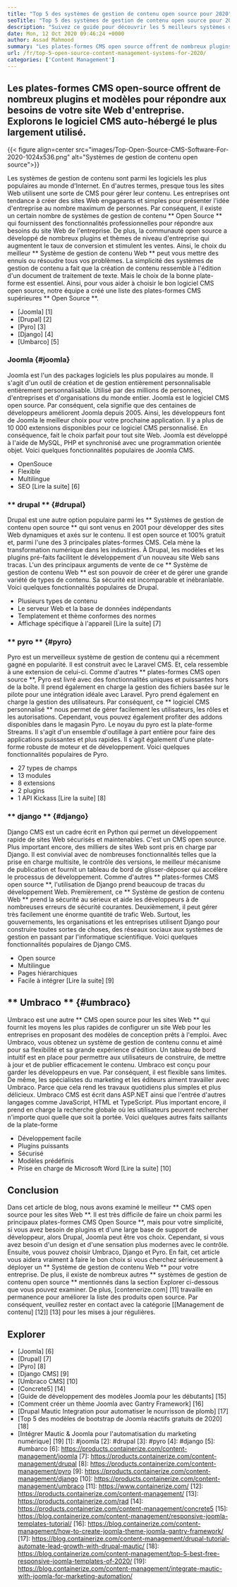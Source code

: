 ```yaml
---
title: "Top 5 des systèmes de gestion de contenu open source pour 2020" 
seoTitle: "Top 5 des systèmes de gestion de contenu open source pour 2020" 
description: "Suivez ce guide pour découvrir les 5 meilleurs systèmes de gestion de contenu open source qui sont utilisés pour gérer le contenu Web avec un contrôle complet et une transparence." 
date: Mon, 12 Oct 2020 09:46:24 +0000
author: Assad Mahmood
summary: "Les plates-formes CMS open source offrent de nombreux plugins et modèles pour répondre aux besoins de votre site Web d'entreprise. Explorons le logiciel CMS auto-hébergé le plus largement utilisé." 
url: /fr/top-5-open-source-content-management-systems-for-2020/
categories: ['Content Management']
---
```


## Les plates-formes CMS open-source offrent de nombreux plugins et modèles pour répondre aux besoins de votre site Web d'entreprise. Explorons le logiciel CMS auto-hébergé le plus largement utilisé.

{{< figure align=center src="images/Top-Open-Source-CMS-Software-For-2020-1024x536.png" alt="Systèmes de gestion de contenu open source">}}

Les systèmes de gestion de contenu sont parmi les logiciels les plus populaires au monde d'Internet. En d'autres termes, presque tous les sites Web utilisent une sorte de CMS pour gérer leur contenu. Les entreprises ont tendance à créer des sites Web engageants et simples pour présenter l'idée d'entreprise au nombre maximum de personnes. Par conséquent, il existe un certain nombre de systèmes de gestion de contenu ** Open Source ** qui fournissent des fonctionnalités professionnelles pour répondre aux besoins du site Web de l'entreprise. De plus, la communauté open source a développé de nombreux plugins et thèmes de niveau d'entreprise qui augmentent le taux de conversion et stimulent les ventes. Ainsi, le choix du meilleur ** Système de gestion de contenu Web ** peut vous mettre des ennuis ou résoudre tous vos problèmes.
La simplicité des systèmes de gestion de contenu a fait que la création de contenu ressemble à l'édition d'un document de traitement de texte. Mais le choix de la bonne plate-forme est essentiel. Ainsi, pour vous aider à choisir le bon logiciel CMS open source, notre équipe a créé une liste des plates-formes CMS supérieures ** Open Source **.
  * [Joomla] [1]
  * [Drupal] [2]
  * [Pyro] [3]
  * [Django] [4]
  * [Umbarco] [5]

### Joomla {#joomla}
Joomla est l'un des packages logiciels les plus populaires au monde. Il s'agit d'un outil de création et de gestion entièrement personnalisable entièrement personnalisable. Utilisé par des millions de personnes, d'entreprises et d'organisations du monde entier.
Joomla est le logiciel CMS open source. Par conséquent, cela signifie que des centaines de développeurs améliorent Joomla depuis 2005. Ainsi, les développeurs font de Joomla le meilleur choix pour votre prochaine application. Il y a plus de 10 000 extensions disponibles pour ce logiciel CMS personnalisé. En conséquence, fait le choix parfait pour tout site Web. Joomla est développé à l'aide de MySQL, PHP et synchronisé avec une programmation orientée objet.
Voici quelques fonctionnalités populaires de Joomla CMS.
  * OpenSouce
  * Flexible
  * Multilingue
  * SEO
    [Lire la suite] [6]

### ** drupal ** {#drupal}
Drupal est une autre option populaire parmi les ** Systèmes de gestion de contenu open source ** qui sont venus en 2001 pour développer des sites Web dynamiques et axés sur le contenu. Il est open source et 100% gratuit et, parmi l'une des 3 principales plates-formes CMS. Cela mène la transformation numérique dans les industries.
À Drupal, les modèles et les plugins pré-faits facilitent le développement d'un nouveau site Web sans tracas. L'un des principaux arguments de vente de ce ** Système de gestion de contenu Web ** est son pouvoir de créer et de gérer une grande variété de types de contenu. Sa sécurité est incomparable et inébranlable.
Voici quelques fonctionnalités populaires de Drupal.
  * Plusieurs types de contenu
  * Le serveur Web et la base de données indépendants
  * Templatement et thème conformes des normes
  * Affichage spécifique à l'appareil
    [Lire la suite] [7]

### ** pyro ** {#pyro}
Pyro est un merveilleux système de gestion de contenu qui a récemment gagné en popularité. Il est construit avec le Laravel CMS. Et, cela ressemble à une extension de celui-ci. Comme d'autres ** plates-formes CMS open source **, Pyro est livré avec des fonctionnalités uniques et puissantes hors de la boîte. Il prend également en charge la gestion des fichiers basée sur le pilote pour une intégration idéale avec Laravel.
Pyro prend également en charge la gestion des utilisateurs. Par conséquent, ce ** logiciel CMS personnalisé ** nous permet de gérer facilement les utilisateurs, les rôles et les autorisations. Cependant, vous pouvez également profiter des addons disponibles dans le magasin Pyro.
Le noyau du pyro est la plate-forme Streams. Il s'agit d'un ensemble d'outillage à part entière pour faire des applications puissantes et plus rapides. Il s'agit également d'une plate-forme robuste de moteur et de développement.
Voici quelques fonctionnalités populaires de Pyro.
  * 27 types de champs
  * 13 modules
  * 8 extensions
  * 2 plugins
  * 1 API Kickass
    [Lire la suite] [8]

### ** django ** {#django}
Django CMS est un cadre écrit en Python qui permet un développement rapide de sites Web sécurisés et maintenables. C'est un CMS open source. Plus important encore, des milliers de sites Web sont pris en charge par Django. Il est convivial avec de nombreuses fonctionnalités telles que la prise en charge multisite, le contrôle des versions, le meilleur mécanisme de publication et fournit un tableau de bord de glisser-déposer qui accélère le processus de développement.
Comme d'autres ** plates-formes CMS open source **, l'utilisation de Django prend beaucoup de tracas du développement Web. Premièrement, ce ** Système de gestion de contenu Web ** prend la sécurité au sérieux et aide les développeurs à de nombreuses erreurs de sécurité courantes. Deuxièmement, il peut gérer très facilement une énorme quantité de trafic Web. Surtout, les gouvernements, les organisations et les entreprises utilisent Django pour construire toutes sortes de choses, des réseaux sociaux aux systèmes de gestion en passant par l'informatique scientifique.
Voici quelques fonctionnalités populaires de Django CMS.
  * Open source
  * Multilingue
  * Pages hiérarchiques
  * Facile à intégrer
    [Lire la suite] [9]

## ** Umbraco ** {#umbraco}
Umbraco est une autre ** CMS open source pour les sites Web ** qui fournit les moyens les plus rapides de configurer un site Web pour les entreprises en proposant des modèles de conception prêts à l'emploi. Avec Umbraco, vous obtenez un système de gestion de contenu connu et aimé pour sa flexibilité et sa grande expérience d'édition. Un tableau de bord intuitif est en place pour permettre aux utilisateurs de construire, de mettre à jour et de publier efficacement le contenu.
Umbraco est conçu pour garder les développeurs en vue. Par conséquent, il est flexible sans limites. De même, les spécialistes du marketing et les éditeurs aiment travailler avec Umbraco. Parce que cela rend les travaux quotidiens plus simples et plus délicieux.
Umbraco CMS est écrit dans ASP.NET ainsi que l'entrée d'autres langages comme JavaScript, HTML et TypeScript. Plus important encore, il prend en charge la recherche globale où les utilisateurs peuvent rechercher n'importe quoi quelle que soit la portée.
Voici quelques autres faits saillants de la plate-forme
  * Développement facile
  * Plugins puissants
  * Sécurisé
  * Modèles prédéfinis
  * Prise en charge de Microsoft Word
    [Lire la suite] [10]

## Conclusion
Dans cet article de blog, nous avons examiné le meilleur ** CMS open source pour les sites Web **. Il est très difficile de faire un choix parmi les principaux plates-formes CMS Open Source **, mais pour votre simplicité, si vous avez besoin de plugins et d'une large base de support de développeur, alors Drupal, Joomla peut être vos choix. Cependant, si vous avez besoin d'un design et d'une sensation plus modernes avec le contrôle. Ensuite, vous pouvez choisir Umbraco, Django et Pyro. En fait, cet article vous aidera vraiment à faire le bon choix si vous cherchez sérieusement à déployer un ** Système de gestion de contenu Web ** pour votre entreprise. De plus, il existe de nombreux autres ** systèmes de gestion de contenu open source ** mentionnés dans la section Explorer ci-dessous que vous pouvez examiner.
De plus, [contenerize.com] [11] travaille en permanence pour améliorer la liste des produits open source. Par conséquent, veuillez rester en contact avec la catégorie [[Management de contenu] [12]] [13] pour les mises à jour régulières.

## Explorer
  * [Joomla] [6]
  * [Drupal] [7]
  * [Pyro] [8]
  * [Django CMS] [9]
  * [Umbraco CMS] [10]
  * [Concrete5] [14]
  * [Guide de développement des modèles Joomla pour les débutants] [15]
  * [Comment créer un thème Joomla avec Gantry Framework] [16]
  * [Drupal Mautic Integration pour automatiser le nourrisson de plomb] [17]
  * [Top 5 des modèles de bootstrap de Joomla réactifs gratuits de 2020] [18]
  * [Intégrer Mautic & Joomla pour l'automatisation du marketing numérique] [19]
[1]: #joomla
[2]: #drupal
[3]: #pyro
[4]: #django
[5]: #umbarco
[6]: https://products.containerize.com/content-management/joomla
[7]: https://products.containerize.com/content-management/drupal
[8]: https://products.containerize.com/content-management/pyro
[9]: https://products.containerize.com/content-management/django
[10]: https://products.containerize.com/content-management/umbraco
[11]: https://www.containerize.com/
[12]: https://products.containerize.com/content-management/
[13]: https://products.containerize.com/rad
[14]: https://products.containerize.com/content-management/concrete5
[15]: https://blog.containerize.com/content-management/responsive-joomla-templates-tutorial/
[16]: https://blog.containerize.com/content-management/how-to-create-joomla-theme-joomla-gantry-framework/
[17]: https://blog.containerize.com/content-management/drupal-tutorial-automate-lead-growth-with-drupal-mautic/
[18]: https://blog.containerize.com/content-management/top-5-best-free-responsive-joomla-templates-of-2020/
[19]: https://blog.containerize.com/content-management/integrate-mautic-with-joomla-for-marketing-automation/
